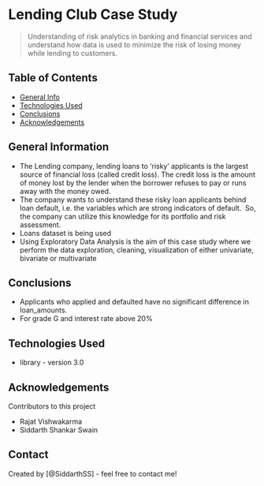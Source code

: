 # Lending Club Case Study
>Understanding of risk analytics in banking and financial services and understand how data is used to minimize the risk of losing money while lending to customers.


## Table of Contents
* [General Info](#general-information)
* [Technologies Used](#technologies-used)
* [Conclusions](#conclusions)
* [Acknowledgements](#acknowledgements)

<!-- You can include any other section that is pertinent to your problem -->

## General Information
- The Lending company, lending loans to ‘risky’ applicants is the largest source of financial loss (called credit loss). The credit loss is the amount of money lost by  the lender when the borrower refuses to pay or runs away with the money owed.
- The company wants to understand these risky loan applicants behind loan default, i.e. the variables which are strong indicators of default.  So, the company can utilize this knowledge for its portfolio and risk assessment. 
- Loans dataset is being used
- Using Exploratory Data Analysis is the aim of this case study where we perform the data exploration, cleaning, visualization of either univariate, bivariate or multivariate


<!-- You don't have to answer all the questions - just the ones relevant to your project. -->

## Conclusions
- Applicants who applied and defaulted have no significant difference in loan_amounts.
- For grade G and interest rate above 20%


<!-- You don't have to answer all the questions - just the ones relevant to your project. -->


## Technologies Used
- library - version 3.0

<!-- As the libraries versions keep on changing, it is recommended to mention the version of library used in this project -->

## Acknowledgements
Contributors to this project 
 - Rajat Vishwakarma
 - Siddarth Shankar Swain


## Contact
Created by [@SiddarthSS] - feel free to contact me!


<!-- Optional -->
<!-- ## License -->
<!-- This project is open source and available under the [... License](). -->

<!-- You don't have to include all sections - just the one's relevant to your project -->
